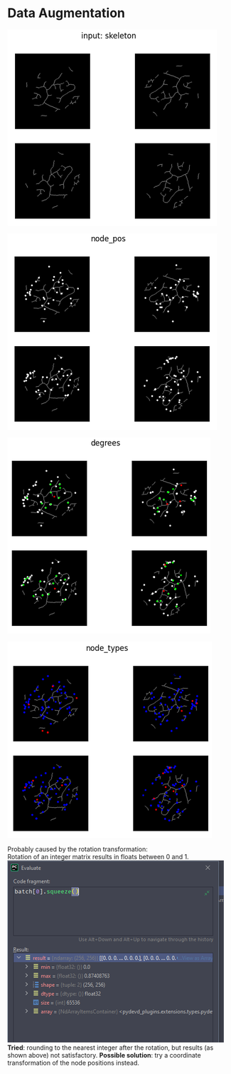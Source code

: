 # Data Augmentation

![](/unlisted/minutes/data-aug-skel.png)

![](/unlisted/minutes/data-aug-node-pos.png)

![](/unlisted/minutes/data-aug-degrees.png)

![](/unlisted/minutes/data-aug-node-types.png)


Probably caused by the rotation transformation:  
Rotation of an integer matrix results in floats between 0 and 1.
![](debug-rotate-integer-matrix.png)
**Tried**: rounding to the nearest integer after the rotation, but results (as shown above) not satisfactory.
**Possible solution**: try a coordinate transformation of the node positions instead.